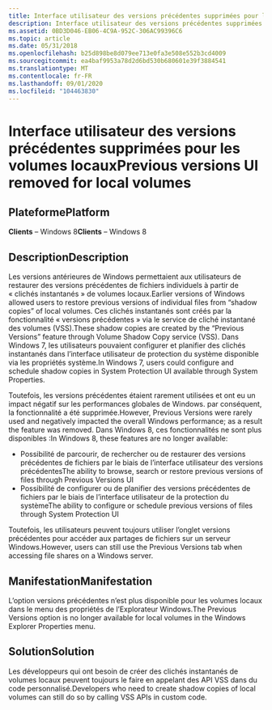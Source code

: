 ```yaml
---
title: Interface utilisateur des versions précédentes supprimées pour les volumes locaux
description: Interface utilisateur des versions précédentes supprimées pour les volumes locaux
ms.assetid: 0BD3D046-EB06-4C9A-952C-306AC99396C6
ms.topic: article
ms.date: 05/31/2018
ms.openlocfilehash: b25d898be8d079ee713e0fa3e508e552b3cd4009
ms.sourcegitcommit: ea4baf9953a78d2d6bd530b680601e39f3884541
ms.translationtype: MT
ms.contentlocale: fr-FR
ms.lasthandoff: 09/01/2020
ms.locfileid: "104463830"
---
```

# <a name="previous-versions-ui-removed-for-local-volumes"></a><span data-ttu-id="b20cb-103">Interface utilisateur des versions précédentes supprimées pour les volumes locaux</span><span class="sxs-lookup"><span data-stu-id="b20cb-103">Previous versions UI removed for local volumes</span></span>

## <a name="platform"></a><span data-ttu-id="b20cb-104">Plateforme</span><span class="sxs-lookup"><span data-stu-id="b20cb-104">Platform</span></span>

<span data-ttu-id="b20cb-105">**Clients** – Windows 8</span><span class="sxs-lookup"><span data-stu-id="b20cb-105">**Clients** – Windows 8</span></span> 


## <a name="description"></a><span data-ttu-id="b20cb-106">Description</span><span class="sxs-lookup"><span data-stu-id="b20cb-106">Description</span></span>

<span data-ttu-id="b20cb-107">Les versions antérieures de Windows permettaient aux utilisateurs de restaurer des versions précédentes de fichiers individuels à partir de « clichés instantanés » de volumes locaux.</span><span class="sxs-lookup"><span data-stu-id="b20cb-107">Earlier versions of Windows allowed users to restore previous versions of individual files from “shadow copies” of local volumes.</span></span> <span data-ttu-id="b20cb-108">Ces clichés instantanés sont créés par la fonctionnalité « versions précédentes » via le service de cliché instantané des volumes (VSS).</span><span class="sxs-lookup"><span data-stu-id="b20cb-108">These shadow copies are created by the “Previous Versions” feature through Volume Shadow Copy service (VSS).</span></span> <span data-ttu-id="b20cb-109">Dans Windows 7, les utilisateurs pouvaient configurer et planifier des clichés instantanés dans l’interface utilisateur de protection du système disponible via les propriétés système.</span><span class="sxs-lookup"><span data-stu-id="b20cb-109">In Windows 7, users could configure and schedule shadow copies in System Protection UI available through System Properties.</span></span>

<span data-ttu-id="b20cb-110">Toutefois, les versions précédentes étaient rarement utilisées et ont eu un impact négatif sur les performances globales de Windows. par conséquent, la fonctionnalité a été supprimée.</span><span class="sxs-lookup"><span data-stu-id="b20cb-110">However, Previous Versions were rarely used and negatively impacted the overall Windows performance; as a result the feature was removed.</span></span> <span data-ttu-id="b20cb-111">Dans Windows 8, ces fonctionnalités ne sont plus disponibles :</span><span class="sxs-lookup"><span data-stu-id="b20cb-111">In Windows 8, these features are no longer available:</span></span>

-   <span data-ttu-id="b20cb-112">Possibilité de parcourir, de rechercher ou de restaurer des versions précédentes de fichiers par le biais de l’interface utilisateur des versions précédentes</span><span class="sxs-lookup"><span data-stu-id="b20cb-112">The ability to browse, search or restore previous versions of files through Previous Versions UI</span></span>
-   <span data-ttu-id="b20cb-113">Possibilité de configurer ou de planifier des versions précédentes de fichiers par le biais de l’interface utilisateur de la protection du système</span><span class="sxs-lookup"><span data-stu-id="b20cb-113">The ability to configure or schedule previous versions of files through System Protection UI</span></span>

<span data-ttu-id="b20cb-114">Toutefois, les utilisateurs peuvent toujours utiliser l’onglet versions précédentes pour accéder aux partages de fichiers sur un serveur Windows.</span><span class="sxs-lookup"><span data-stu-id="b20cb-114">However, users can still use the Previous Versions tab when accessing file shares on a Windows server.</span></span>

## <a name="manifestation"></a><span data-ttu-id="b20cb-115">Manifestation</span><span class="sxs-lookup"><span data-stu-id="b20cb-115">Manifestation</span></span>

<span data-ttu-id="b20cb-116">L’option versions précédentes n’est plus disponible pour les volumes locaux dans le menu des propriétés de l’Explorateur Windows.</span><span class="sxs-lookup"><span data-stu-id="b20cb-116">The Previous Versions option is no longer available for local volumes in the Windows Explorer Properties menu.</span></span>

## <a name="solution"></a><span data-ttu-id="b20cb-117">Solution</span><span class="sxs-lookup"><span data-stu-id="b20cb-117">Solution</span></span>

<span data-ttu-id="b20cb-118">Les développeurs qui ont besoin de créer des clichés instantanés de volumes locaux peuvent toujours le faire en appelant des API VSS dans du code personnalisé.</span><span class="sxs-lookup"><span data-stu-id="b20cb-118">Developers who need to create shadow copies of local volumes can still do so by calling VSS APIs in custom code.</span></span>

 

 




